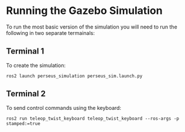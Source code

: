 # Running the Gazebo Simulation

To run the most basic version of the simulation you will need to run the following in two separate termainals:

## Terminal 1

To create the simulation:

```
ros2 launch perseus_simulation perseus_sim.launch.py
```

## Terminal 2

To send control commands using the keyboard:

```
ros2 run teleop_twist_keyboard teleop_twist_keyboard --ros-args -p stamped:=true
```
